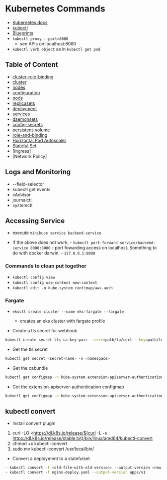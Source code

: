 # Kubernetes Commands

- [Kubernetes docs](https://kubernetes.io/docs/home/)
- [kubectl](https://kubernetes.io/docs/reference/kubectl/)
- [Blueprints](https://github.com/aws-ia/terraform-aws-eks-blueprints)
- `kubectl proxy --port=8080`
  - see APIs on localhost:8080
- `kubectl verb object` as in `kubectl get pod`

## Table of Content

- [cluster-role-binding](./cluster-role-binding.md)
- [cluster](./cluster.md)
- [nodes](./nodes.md)
- [configuration](./configuration.md)
- [pods](./pods.md)
- [replicasets](./replicasets)
- [deployment](./deployment.md)
- [services](./services.md)
- [daemonsets](./daemonsets.md)
- [config-secrets](./config-secrets.md)
- [persistent-volume](./persistent-volume.md)
- [role-and-binding](./role-and-binding.md)
- [Horizontal Pod Autoscaler](./horizontal-pod-as.md)
- [Stateful Set](./statefultset.md)
- [Ingress]
- [Network Policy]

## Logs and Monitoring

- --field-selector
- kubectl get events
- cAdvisor
- journalctl
- systemctl

## Accessing Service

- execute `minikube service backend-service`

- If the above does not work,
      - `kubectl port-forward service/backend-service 8000:8000`
        - port fowarding access on localhost. Something to do with docker darwin.
      - `127.0.0.1:8000`

### Commands to clean put together

- `kubectl config view`
- `kubectl config use-context new-context`
- `kubectl edit -n kube-system confimap/aws-auth`

### Fargate

- `eksctl create cluster --name eks-fargate --fargate`
  - creates an eks cluster with fargate profile

- Create a tls secret for webhook

```bash
kubectl create secret tls ca-key-pair --cert=path/to/cert --key=path/to/key -n <namespace>
```

- Get the tls secret

```bash
kubectl get secret <secret-name> -n <namespace>
```

- Get the cabundle

```bash
kubectl get configmap -n kube-system extension-apiserver-authentication -o yaml | grep "client-ca-file"
```

- Get the extension-apiserver-authentication configmap

```bash
kubectl get configmap -n kube-system extension-apiserver-authentication -o yaml
```

## kubectl convert

- Install convert plugin

1. curl -LO <https://dl.k8s.io/release/$(curl -L -s <https://dl.k8s.io/release/stable.txt)/bin/linux/amd64/kubectl-convert>
2. chmod +x kubectl-convert
3. sudo mv kubectl-convert /usr/local/bin/

- Convert a deployment to a statefulset

```bash
- kubectl convert -f <old-file-with-old-version> --output-version <new-api>
- kubectl convert -f nginx-deploy.yaml --output-version apps/v1
```